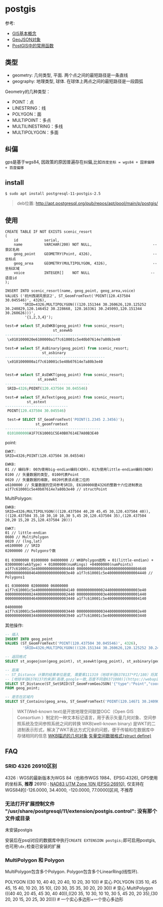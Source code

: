 # postgis
参考:
- [GIS基本概念](https://blog.csdn.net/alinshen/article/details/78503333)
- [GeoJSON对象](https://www.jianshu.com/p/5c6c6e76d4df)
- [PostGIS中的常用函数](https://my.oschina.net/weiwubunengxiao/blog/101290)

## 类型
- geometry: 几何类型, 平面. 两个点之间的最短路径是一条直线
- geography: 地理类型, 球体. 在球体上两点之间的最短路径是一段圆弧

Geometry的几种类型：
- POINT：点
- LINESTRING：线
- POLYGON：面
- MULTIPOINT：多点
- MULTILINESTRING：多线
- MULTIPOLYGON：多面

## 纠偏
gps是基于wgs84, 因政策的原因普遍存在纠偏,比如`百度坐标 = wgs84 + 国家偏移 + 百度偏移`

## install
```
$ sudo apt install postgresql-11-postgis-2.5
```

> deb位置: http://apt.postgresql.org/pub/repos/apt/pool/main/p/postgis/

## 使用
```
CREATE TABLE IF NOT EXISTS scenic_resort
(
    id            serial,
    name          VARCHAR(200) NOT NULL,                            -- 景区名称
    geog_point    GEOMETRY(Point, 4326),                            -- 坐标点
    geog_area     GEOMETRY(MULTIPOLYGON, 4326),                     -- 坐标区域
    voice         INTEGER[]    NOT NULL                            --语音id
);

INSERT INTO scenic_resort(name, geog_point, geog_area,voice)
VALUES ('杭州西湖风景区2', ST_GeomFromText('POINT(120.437504 30.045546)', 4326),
        'SRID=4326;MULTIPOLYGON(((120.151344 30.260626,120.125252 30.240829,120.146452 30.228668, 120.163361 30.245093,120.151344 30.260626)))',
         '{1,2,3,4}');
```

```sql
test=# select ST_AsEWKB(geog_point) from scenic_resort;
                      st_asewkb
------------------------------------------------------
 \x0101000020e6100000a1f7c610001c5e40b07614e7a80b3e40

test=# select ST_AsBinary(geog_point) from scenic_resort;
                 st_asbinary
----------------------------------------------
 \x0101000000a1f7c610001c5e40b07614e7a80b3e40


test=# select ST_AsEWKT(geog_point) from scenic_resort;
               st_asewkt
---------------------------------------
 SRID=4326;POINT(120.437504 30.045546)

test=# select ST_AsText(geog_point) from scenic_resort;
          st_astext
-----------------------------
 POINT(120.437504 30.045546)

 test=# SELECT ST_GeomFromText('POINT(1.2345 2.3456)');
              st_geomfromtext
--------------------------------------------
 0101000000A1F7C610001C5E40B07614E7A80B3E40
```


point:
```
EWKT:
SRID=4326;POINT(120.437504 30.045546)

EWKB:
01 // 编码序: 00为使用big-endian编码(XDR)，01为使用little-endian编码(NDR)
0100 // 矢量数据的类型, 0100代表Point
0020 // 矢量数据的维数, 0020代表该点是二位的
e6100000 // 矢量数据的空间参考SRID, E6100000是4326的整数十六位进制表达
a1f7c610001c5e40b07614e7a80b3e40 // structPoint
```

MultiPolygon:
```
EWKB:
SRID=4326;MULTIPOLYGON(((120.437504 40,20 45,45 30,120.437504 40)),((120.437504 35,10 30,10 10,30 5,45 20,120.437504 35),(120.437504 20,20 15,20 25,120.437504 20)))

EWKT:
01 // little-endian
0600 // MultiPolygon
0020 // (lng,lat)
e6100000 // SRID
02000000 // Polygons个数

01 03000000 01000000 04000000 // WKBPolygon结构 = 01(little-endian) + 03000000(wkbType) + 01000000(numRings) +04000000(numPoints)
a1f7c610001c5e400000000000004440 00000000000034400000000000804640 00000000008046400000000000003e40 a1f7c610001c5e400000000000004440 // Polygons1

01 03000000 02000000 06000000
a1f7c610001c5e400000000000804140 00000000000024400000000000003e40 00000000000024400000000000002440 0000000000003e400000000000001440 00000000008046400000000000003440 a1f7c610001c5e400000000000804140

04000000
a1f7c610001c5e400000000000003440 00000000000034400000000000002e40 00000000000034400000000000003940 a1f7c610001c5e400000000000003440
```

其他操作:
```sql
-- 插入
INSERT INTO geog_point
VALUES (ST_GeomFromText('POINT(120.437504 30.045546)', 4326),
        'SRID=4326;MULTIPOLYGON(((120.151344 30.260626,120.125252 30.240829,120.146452 30.228668, 120.163361 30.245093,120.151344 30.260626)))');

-- 返回格式
SELECT st_asgeojson(geog_point), st_asewkt(geog_point), st_asbinary(geog_point) FROM geog_point;

-- 距离
-- ST_Distance 计算的结果单位是度, 需要乘111319（地球半径6378137*PI/180）将其转化为米
-- [地球半径6378137的来源(高德,google一致,百度不同是6371000)](https://webapi.amap.com/maps?v=1.4.14)
SELECT ST_Distance(ST_SetSRID(ST_GeomFromGeoJSON('{"type":"Point","coordinates":[120.151344,30.260626]}'), 4326), geog_point)*111319
FROM geog_point;

-- 是否在区域内
SELECT ST_Contains(geog_area, ST_GeomFromText('POINT(120.14671 30.240904)', 4326)) FROM geog_point;
```

> WKT(Well-known text)是开放地理空间联盟OGC（Open GIS Consortium ）制定的一种文本标记语言，用于表示矢量几何对象、空间参照系统及空间参照系统之间的转换
> WKB(well-known binary) 是WKT的二进制表示形式，解决了WKT表达方式冗余的问题，便于传输和在数据库中存储相同的信息
> [WKB描述的几何对象](https://blog.csdn.net/yaoxiaochuang/article/details/53117693)
> [矢量空间数据格式(struct define)](https://www.cnblogs.com/marsprj/archive/2013/02/08/2909452.html)

## FAQ
### SRID 4326 26910区别
4326 : WGS的最新版本为WGS 84（也称作WGS 1984、EPSG:4326), GPS使用的坐标系, **推荐**
26910 : [NAD83 UTM Zone 10N (EPSG:26910)](https://epsg.io/26910), 仅支持在WGS84的[-126.0000, 34.4000, -120.0000, 77.0000]区间, 不推荐

### 无法打开扩展控制文件 "/usr/share/postgresql/11/extension/postgis.control": 没有那个文件或目录
未安装postgis

安装后在psql对应的数据库中执行`CREATE EXTENSION postgis;`即可启用postgis, 也可用`\dx;`检查已安装的扩展

### MultiPolygon 和 Polygon
MultiPolygon包含多个Polygon.
Polygon包含多个LinearRing(线性环).

POLYGON ((30 10, 40 40, 20 40, 10 20, 30 10)) # 实心
POLYGON ((35 10, 45 45, 15 40, 10 20, 35 10), (20 30, 35 35, 30 20, 20 30)) # 空心
MultiPolygon (((40 40, 20 45, 45 30, 40 40)),((20 35, 10 30, 10 10, 30 5, 45 20, 20 35),(30 20, 20 15, 20 25, 30 20))) # 一个实心多边形+一个空心多边形